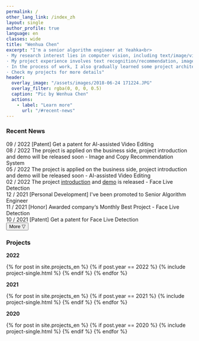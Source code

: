 ```yaml
---
permalink: /
other_lang_link: /index_zh
layout: single
author_profile: true
language: en
classes: wide
title: "Wenhua Chen"
excerpt: "I'm a senior algorithm engineer at Yeahka<br>
· My research interest lies in computer vision, including text/image/video understanding and processing<br>
· My project experience involves text recognition/recommendation, image classification/enhancement/object detection, video object tracking/action recognition/short video production, etc<br>
· In the process of work, I also gradually learned some project architecture, front/back end development content, and mastered some skills to communicate with the business side<br>
· Check my projects for more details"
header:
  overlay_image: "/assets/images/2018-06-24 171224.JPG"
  overlay_filter: rgba(0, 0, 0, 0.5)
  caption: "Pic by Wenhua Chen"
  actions:
    - label: "Learn more"
      url: "/#recent-news"
---
```


<script type="text/javascript">
function do_change(){
  button = document.getElementById("showmore");
  content = document.getElementById("morecontent");
  if (content.style.display == "block") {
      content.style.display = "none";
      button.innerHTML = "More ▽";
    } else {
      content.style.display = "block";
      button.innerHTML = "More △";
    }
}
</script>

<h3><div id="recent-news" class="section-title">Recent News</div></h3>

<!-- <div class="news-item">
  <span class="label label-green">11 / 2022</span> <span>[Honor] Awarded company‘s Semi-Annual Best Project - Image and Copy Recommendation and AI-assisted Video Editing</span>
</div> -->
<div class="news-item">
  <span class="label label-green">09 / 2022</span> <span>[Patent] Get a patent for AI-assisted Video Editing</span>
</div>
<div class="news-item">
  <span class="label label-green">08 / 2022</span> <span>The project is applied on the business side, project introduction and demo will be released soon - Image and Copy Recommendation System</span>
</div>
<div class="news-item">
  <span class="label label-green">05 / 2022</span> <span>The project is applied on the business side, project introduction and demo will be released soon - AI-assisted Video Editing</span>
</div>
<div class="news-item">
  <span class="label label-green">02 / 2022</span> <span>The project <a href="/projects/face-live-detection" target="_blank">introduction</a> and <a href="https://www.bilibili.com/video/BV1aa4y1f7Up" target="_blank">demo</a> is released - Face Live Detection</span>
</div>
<div class="news-item">
  <span class="label label-blue">12 / 2021</span> <span>[Personal Development] I've been promoted to Senior Algorithm Engineer</span>
</div>
<div class="news-item">
  <span class="label label-blue">11 / 2021</span> <span>[Honor] Awarded company‘s Monthly Best Project - Face Live Detection</span>
</div>
<div class="news-item">
  <span class="label label-blue">10 / 2021</span> <span>[Patent] Get a patent for Face Live Detection</span>
</div>

<div class="recent-news-more">
<button type="button" class="btn--inverse" id="showmore" onclick="do_change(); return false;">
More ▽</button>
</div>

<div id="morecontent" style="display:none;">
  <div class="news-item">
    <span class="label label-blue">09 / 2021</span> <span>Service stability and efficiency optimization - Face Live Detection</span>
  </div>
  <div class="news-item">
    <span class="label label-blue">08 / 2021</span> <span>Passed grayscale test and been deployed to all company apps, replacing the original third-party channel - Face Live Detection</span>
  </div>
  <div class="news-item">
    <span class="label label-blue">05 / 2021</span> <span>Achieved experimental accuracy of 99.65% and started the grayscale test - Face Live Detection</span>
  </div>
  <div class="news-item">
    <span class="label label-blue">02 / 2021</span> <span>The project <a href="/projects/pedestrian-tracking-behavior-recognition" target="_blank">introduction</a> and <a href="https://www.bilibili.com/video/BV1Za411d7tu" target="_blank">demo</a> is released - Pedestrian Tracking and Behavior Recognition</span>
  </div>

  <div class="news-item">
    <span class="label label-green">12 / 2020</span> <span>[Patent] Get a patent for Pedestrian Tracking and Behavior Recognition</span>
  </div>
  <div class="news-item">
    <span class="label label-green">11 / 2020</span> <span>[Honor] Awarded company‘s Monthly Best Project - Pedestrian Tracking and Behavior Recognition</span>
  </div>
  <div class="news-item">
    <span class="label label-green">10 / 2020</span> <span>The project has been deployed in the company's library - Pedestrian Tracking and Behavior Recognitionn</span>
  </div>
  <div class="news-item">
    <span class="label label-green">04 / 2020</span> <span>[Personal Development] I have joined <a href="https://www.yeahka.com/" target="_blank">Yeahka Technology Co., Ltd.</a></span>
  </div>

  <div class="news-item">
    <span class="label label-blue">12 / 2019</span> <span>The project <a href="/projects/ai-assisted-diagnose" target="_blank">introduction</a> is released, including <a href="/assets/images/AI_assisted_diagnose/软件展示.png" target="_blank">demo</a> and <a href="https://www.github.com/wenhua-chen/AI_Assisted_Diagnose/" target="_blank">codes</a> - AI-assisted diagnosis</span>
  </div>
  <div class="news-item">
    <span class="label label-blue">10 / 2019</span> <span>Passed the test at <a href="https://zh.wikipedia.org/wiki/%E4%B8%8A%E6%B5%B7%E4%BA%A4%E9%80%9A%E5%A4%A7%E5%AD%A6%E5%8C%BB%E5%AD%A6%E9%99%A2%E9%99%84%E5%B1%9E%E7%91%9E%E9%87%91%E5%8C%BB%E9%99%A2" target="_blank">Shanghai Ruijin Hospital</a> and delivered to doctors to use - AI-assisted diagnosis</span>
  </div>
</div>

<h3><div id="projects" class="section-title">Projects</div></h3>

<h4 style="margin:0 0 1em;padding:0;"><div class="section-subtitle">2022</div></h4>

{% for post in site.projects_en %}
  {% if post.year == 2022 %}
    {% include project-single.html %}
  {% endif %}
{% endfor %}

<h4 style="margin:0 0 1em;padding:0;"><div class="section-subtitle">2021</div></h4>

{% for post in site.projects_en %}
  {% if post.year == 2021 %}
    {% include project-single.html %}
  {% endif %}
{% endfor %}

<h4 style="margin:0 0 1em;padding:0;"><div class="section-subtitle">2020</div></h4>

{% for post in site.projects_en %}
  {% if post.year == 2020 %}
    {% include project-single.html %}
  {% endif %}
{% endfor %}